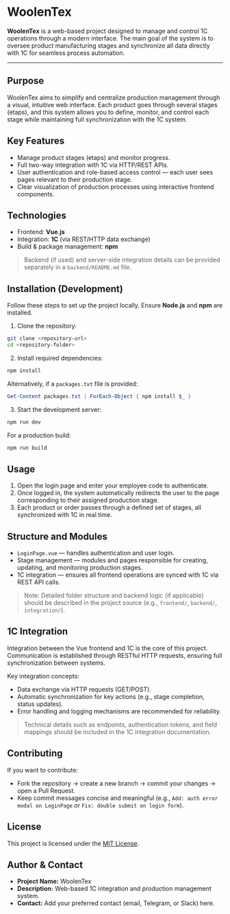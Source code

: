 # WoolenTex

**WoolenTex** is a web-based project designed to manage and control 1C operations through a modern interface. The main goal of the system is to oversee product manufacturing stages and synchronize all data directly with 1C for seamless process automation.

---

## Purpose
WoolenTex aims to simplify and centralize production management through a visual, intuitive web interface. Each product goes through several stages (etaps), and this system allows you to define, monitor, and control each stage while maintaining full synchronization with the 1C system.

## Key Features
- Manage product stages (etaps) and monitor progress.
- Full two-way integration with 1C via HTTP/REST APIs.
- User authentication and role-based access control — each user sees pages relevant to their production stage.
- Clear visualization of production processes using interactive frontend components.

## Technologies
- Frontend: **Vue.js**
- Integration: **1C** (via REST/HTTP data exchange)
- Build & package management: **npm**

> Backend (if used) and server-side integration details can be provided separately in a `backend/README.md` file.

## Installation (Development)
Follow these steps to set up the project locally. Ensure **Node.js** and **npm** are installed.

1. Clone the repository:

```bash
git clone <repository-url>
cd <repository-folder>
```

2. Install required dependencies:

```bash
npm install
```

Alternatively, if a `packages.txt` file is provided:

```powershell
Get-Content packages.txt | ForEach-Object { npm install $_ }
```

3. Start the development server:

```bash
npm run dev
```

For a production build:

```bash
npm run build
```

## Usage
1. Open the login page and enter your employee code to authenticate.
2. Once logged in, the system automatically redirects the user to the page corresponding to their assigned production stage.
3. Each product or order passes through a defined set of stages, all synchronized with 1C in real time.

## Structure and Modules
- `LoginPage.vue` — handles authentication and user login.
- Stage management — modules and pages responsible for creating, updating, and monitoring production stages.
- 1C integration — ensures all frontend operations are synced with 1C via REST API calls.

> Note: Detailed folder structure and backend logic (if applicable) should be described in the project source (e.g., `frontend/`, `backend/`, `integration/`).

## 1C Integration
Integration between the Vue frontend and 1C is the core of this project. Communication is established through RESTful HTTP requests, ensuring full synchronization between systems.

Key integration concepts:
- Data exchange via HTTP requests (GET/POST).
- Automatic synchronization for key actions (e.g., stage completion, status updates).
- Error handling and logging mechanisms are recommended for reliability.

> Technical details such as endpoints, authentication tokens, and field mappings should be included in the 1C integration documentation.

## Contributing
If you want to contribute:
- Fork the repository → create a new branch → commit your changes → open a Pull Request.
- Keep commit messages concise and meaningful (e.g., `Add: auth error modal on LoginPage` or `Fix: double submit on login form`).

## License
This project is licensed under the [MIT License](./LICENSE).

## Author & Contact
- **Project Name:** WoolenTex  
- **Description:** Web-based 1C integration and production management system.  
- **Contact:** Add your preferred contact (email, Telegram, or Slack) here.


